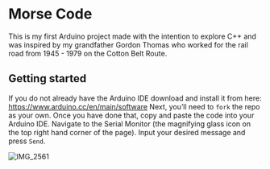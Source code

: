 # Morse Code
This is my first Arduino project made with the intention to explore C++ and was inspired by my grandfather Gordon Thomas who worked for the rail road from 1945 - 1979 on the Cotton Belt Route.

## Getting started
If you do not already have the Arduino IDE download and install it from here: https://www.arduino.cc/en/main/software
Next, you’ll need to `fork` the repo as your own. Once you have done that, copy and paste the code into your Arduino IDE.
Navigate to the Serial Monitor (the magnifying glass icon on the top right hand corner of the page).
Input your desired message and press `Send`.

![IMG_2561](https://user-images.githubusercontent.com/47466067/80920975-80f97480-8d30-11ea-8076-17353014e440.jpg)
